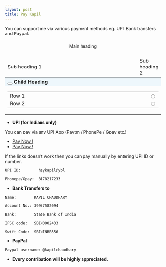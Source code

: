 ```yaml
---
layout: post
title: Pay Kapil
---
```


<script>
$(document).ready(function() {
  $("#t1").hide(); // hide table by default
  $('#sp1').on('click', function() {
    toggleButtons(true)
    $("#t1").show();
  });
  $('#close').on('click', function() {
    toggleButtons(false)
    $("#t1").hide();
  });
  
  
  function toggleButtons(show) {
      if (show) {
        $("#sp1").hide();
        $("#close").show();
      } else {
        $("#sp1").show();
        $("#close").hide();
      }
  }
});
</script>

You can support me via various payment methods eg. UPI, Bank transfers and Paypal.



<link href="https://maxcdn.bootstrapcdn.com/bootstrap/4.3.1/css/bootstrap.min.css" rel="stylesheet"/>
<script src="https://cdnjs.cloudflare.com/ajax/libs/jquery/3.3.1/jquery.min.js"></script>
<script src="https://maxcdn.bootstrapcdn.com/bootstrap/4.3.1/js/bootstrap.min.js"></script>
<link href="https://pro.fontawesome.com/releases/v5.10.0/css/all.css" rel="stylesheet"/>
<link href="https://pro.fontawesome.com/releases/v5.10.0/css/fontawesome.css" rel="stylesheet"/>

<div class="col-md-12 col-12 table-responsive">
  <div class="form-group">
    <div class="col-md-12" style="padding: 10px !important;" align="center">
      <div class="form-group">Main heading</div>
    </div>
<table class="table table-hover">
      <thead class="lbbg3">
        <tr>
          <td style="width: 800px;">Sub heading 1</td>
          <td>Sub heading 2</td>
        </tr>
      </thead>
      <tbody>
        <tr>
          <th style="background: #eef7fc; text-align: left;" colspan="2">
            <button class="table-plus-btn table1" id="sp1"><i class="fa fa-plus"></i></button>
            <button class="table-minus-btn" id="close" style="display: none"><i class="fa fa-minus"></i></button> 
            Child Heading
          </th>
        </tr>
        <tr>
          <td colspan="2">
            <div class="table1shw">
              <table class="table1 table-hover" id="t1">
                <tr>
                  <td style="text-align: left; width: 800px;">
                    Row 1
                  </td>
                  <td style="text-align: center;">
                    <div class="custom-control custom-radio radio-table">
                      <a href="#doc">
                        <input type="radio" id="customRadio50" name="customRadio" class="custom-control-input fcy edu docbtn" />
                        <label class="custom-control-label" for="customRadio50" style="cursor: pointer;" onchange="valueChanged()"></label>
                      </a>
                    </div>
                  </td>
                </tr>
                <tr>
                  <td style="text-align: left; width: 800px;">
                    Row 2
                  </td>
                  <td style="text-align: center;">
                    <div class="custom-control custom-radio radio-table">
                      <input type="radio" id="customRadio51" name="customRadio" class="custom-control-input fcy" />
                      <label class="custom-control-label" for="customRadio51" style="cursor: pointer;"></label>
                    </div>
                  </td>
                </tr>
              </table>
            </div>
          </td>
        </tr>
      </tbody>
    </table>
  </div>
</div>

+ **UPI (for Indians only)**

You can pay via any UPI App (Paytm / PhonePe / Gpay etc.)
   + <a href="upi://pay?pa=k-c@sbi&amp;pn=Kapil Chaudhary&amp;cu=INR" class="upi-pay1">Pay Now !</a>
   + <a href="upi://pay?pa=kapilin@ibl&amp;pn=Kapil Chaudhary&amp;cu=INR" class="upi-pay1">Pay Now !</a>

If the links doesn't work then you can pay manually by entering UPI ID or number.

```
UPI ID:        heykapil@ybl
```

```
Phonepe/Gpay:  8178217233
```


+ **Bank Transfers to**

```
Name:        KAPIL CHAUDHARY
```
```
Account No.: 39957582094
```
```
Bank:        State Bank of India
```
```
IFSC code:   SBIN0002433
```
```
Swift Code:  SBININBB556
```

+ **PayPal**

```
Paypal username: @kapilchaudhary
```



+ **Every contribution will be highly appreciated.**

